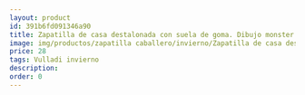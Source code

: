 ```yaml
---
layout: product
id: 391b6fd091346a90
title: Zapatilla de casa destalonada con suela de goma. Dibujo monster
image: img/productos/zapatilla caballero/invierno/Zapatilla de casa destalonada con suela de goma. Dibujo monster=28=Vulladi invierno.webp
price: 28
tags: Vulladi invierno
description: 
order: 0
---
```

